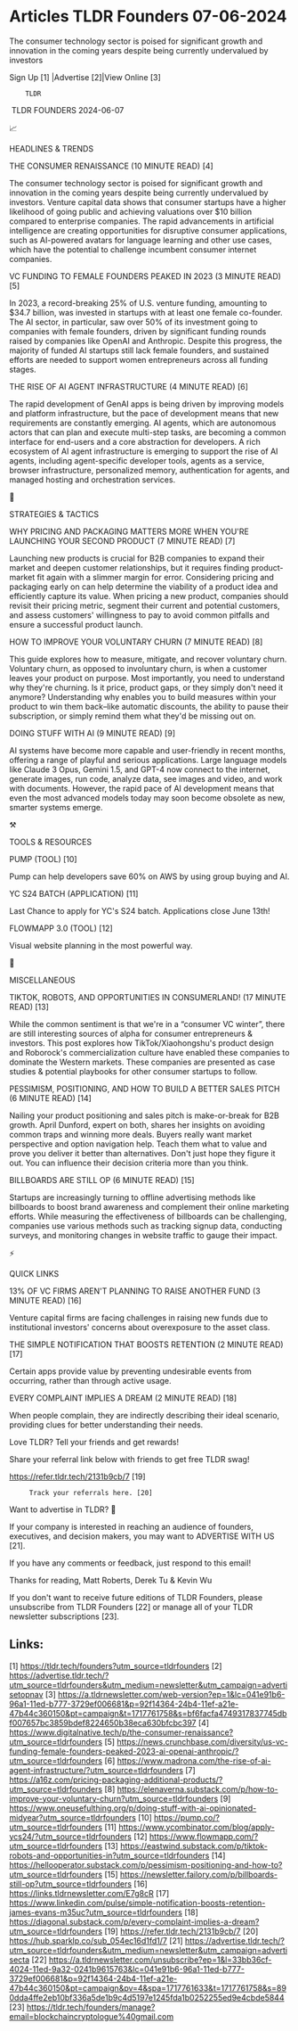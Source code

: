 # Articles TLDR Founders 07-06-2024

The consumer technology sector is poised for significant growth and
innovation in the coming years despite being currently undervalued by
investors  

 Sign Up [1] |Advertise [2]|View Online [3] 

		TLDR 

 TLDR FOUNDERS 2024-06-07

📈 

HEADLINES & TRENDS

 THE CONSUMER RENAISSANCE (10 MINUTE READ) [4] 

 The consumer technology sector is poised for significant growth and
innovation in the coming years despite being currently undervalued by
investors. Venture capital data shows that consumer startups have a
higher likelihood of going public and achieving valuations over $10
billion compared to enterprise companies. The rapid advancements in
artificial intelligence are creating opportunities for disruptive
consumer applications, such as AI-powered avatars for language
learning and other use cases, which have the potential to challenge
incumbent consumer internet companies. 

 VC FUNDING TO FEMALE FOUNDERS PEAKED IN 2023 (3 MINUTE READ) [5] 

 In 2023, a record-breaking 25% of U.S. venture funding, amounting to
$34.7 billion, was invested in startups with at least one female
co-founder. The AI sector, in particular, saw over 50% of its
investment going to companies with female founders, driven by
significant funding rounds raised by companies like OpenAI and
Anthropic. Despite this progress, the majority of funded AI startups
still lack female founders, and sustained efforts are needed to
support women entrepreneurs across all funding stages. 

 THE RISE OF AI AGENT INFRASTRUCTURE (4 MINUTE READ) [6] 

 The rapid development of GenAI apps is being driven by improving
models and platform infrastructure, but the pace of development means
that new requirements are constantly emerging. AI agents, which are
autonomous actors that can plan and execute multi-step tasks, are
becoming a common interface for end-users and a core abstraction for
developers. A rich ecosystem of AI agent infrastructure is emerging to
support the rise of AI agents, including agent-specific developer
tools, agents as a service, browser infrastructure, personalized
memory, authentication for agents, and managed hosting and
orchestration services. 

🧠 

STRATEGIES & TACTICS

 WHY PRICING AND PACKAGING MATTERS MORE WHEN YOU'RE LAUNCHING YOUR
SECOND PRODUCT (7 MINUTE READ) [7] 

 Launching new products is crucial for B2B companies to expand their
market and deepen customer relationships, but it requires finding
product-market fit again with a slimmer margin for error. Considering
pricing and packaging early on can help determine the viability of a
product idea and efficiently capture its value. When pricing a new
product, companies should revisit their pricing metric, segment their
current and potential customers, and assess customers' willingness to
pay to avoid common pitfalls and ensure a successful product launch. 

 HOW TO IMPROVE YOUR VOLUNTARY CHURN (7 MINUTE READ) [8] 

 This guide explores how to measure, mitigate, and recover voluntary
churn. Voluntary churn, as opposed to involuntary churn, is when a
customer leaves your product on purpose. Most importantly, you need to
understand why they're churning. Is it price, product gaps, or they
simply don't need it anymore? Understanding why enables you to build
measures within your product to win them back–like automatic
discounts, the ability to pause their subscription, or simply remind
them what they'd be missing out on. 

 DOING STUFF WITH AI (9 MINUTE READ) [9] 

 AI systems have become more capable and user-friendly in recent
months, offering a range of playful and serious applications. Large
language models like Claude 3 Opus, Gemini 1.5, and GPT-4 now connect
to the internet, generate images, run code, analyze data, see images
and video, and work with documents. However, the rapid pace of AI
development means that even the most advanced models today may soon
become obsolete as new, smarter systems emerge. 

⚒️ 

TOOLS & RESOURCES

 PUMP (TOOL) [10] 

 Pump can help developers save 60% on AWS by using group buying and
AI. 

 YC S24 BATCH (APPLICATION) [11] 

 Last Chance to apply for YC's S24 batch. Applications close June
13th! 

 FLOWMAPP 3.0 (TOOL) [12] 

 Visual website planning in the most powerful way. 

🎁 

MISCELLANEOUS

 TIKTOK, ROBOTS, AND OPPORTUNITIES IN CONSUMERLAND! (17 MINUTE READ)
[13] 

 While the common sentiment is that we're in a “consumer VC
winter”, there are still interesting sources of alpha for consumer
entrepreneurs & investors. This post explores how TikTok/Xiaohongshu's
product design and Roborock's commercialization culture have enabled
these companies to dominate the Western markets. These companies are
presented as case studies & potential playbooks for other consumer
startups to follow. 

 PESSIMISM, POSITIONING, AND HOW TO BUILD A BETTER SALES PITCH (6
MINUTE READ) [14] 

 Nailing your product positioning and sales pitch is make-or-break for
B2B growth. April Dunford, expert on both, shares her insights on
avoiding common traps and winning more deals. Buyers really want
market perspective and option navigation help. Teach them what to
value and prove you deliver it better than alternatives. Don't just
hope they figure it out. You can influence their decision criteria
more than you think. 

 BILLBOARDS ARE STILL OP (6 MINUTE READ) [15] 

 Startups are increasingly turning to offline advertising methods like
billboards to boost brand awareness and complement their online
marketing efforts. While measuring the effectiveness of billboards can
be challenging, companies use various methods such as tracking signup
data, conducting surveys, and monitoring changes in website traffic to
gauge their impact. 

⚡ 

QUICK LINKS

 13% OF VC FIRMS AREN'T PLANNING TO RAISE ANOTHER FUND (3 MINUTE READ)
[16] 

 Venture capital firms are facing challenges in raising new funds due
to institutional investors' concerns about overexposure to the asset
class. 

 THE SIMPLE NOTIFICATION THAT BOOSTS RETENTION (2 MINUTE READ) [17] 

 Certain apps provide value by preventing undesirable events from
occurring, rather than through active usage. 

 EVERY COMPLAINT IMPLIES A DREAM (2 MINUTE READ) [18] 

 When people complain, they are indirectly describing their ideal
scenario, providing clues for better understanding their needs. 

Love TLDR? Tell your friends and get rewards!

 Share your referral link below with friends to get free TLDR swag! 

 https://refer.tldr.tech/2131b9cb/7 [19] 

		 Track your referrals here. [20] 

Want to advertise in TLDR? 📰

 If your company is interested in reaching an audience of founders,
executives, and decision makers, you may want to ADVERTISE WITH US
[21]. 

 If you have any comments or feedback, just respond to this email! 

Thanks for reading, 
Matt Roberts, Derek Tu & Kevin Wu 

If you don't want to receive future editions of TLDR Founders, please
unsubscribe from TLDR Founders [22] or manage all of your TLDR
newsletter subscriptions [23]. 

 

Links:
------
[1] https://tldr.tech/founders?utm_source=tldrfounders
[2] https://advertise.tldr.tech/?utm_source=tldrfounders&utm_medium=newsletter&utm_campaign=advertisetopnav
[3] https://a.tldrnewsletter.com/web-version?ep=1&lc=041e91b6-96a1-11ed-b777-3729ef006681&p=92f14364-24b4-11ef-a21e-47b44c360150&pt=campaign&t=1717761758&s=bf6facfa4749317837745dbf007657bc3859bdef8224650b38eca630bfcbc397
[4] https://www.digitalnative.tech/p/the-consumer-renaissance?utm_source=tldrfounders
[5] https://news.crunchbase.com/diversity/us-vc-funding-female-founders-peaked-2023-ai-openai-anthropic/?utm_source=tldrfounders
[6] https://www.madrona.com/the-rise-of-ai-agent-infrastructure/?utm_source=tldrfounders
[7] https://a16z.com/pricing-packaging-additional-products/?utm_source=tldrfounders
[8] https://elenaverna.substack.com/p/how-to-improve-your-voluntary-churn?utm_source=tldrfounders
[9] https://www.oneusefulthing.org/p/doing-stuff-with-ai-opinionated-midyear?utm_source=tldrfounders
[10] https://pump.co/?utm_source=tldrfounders
[11] https://www.ycombinator.com/blog/apply-ycs24/?utm_source=tldrfounders
[12] https://www.flowmapp.com/?utm_source=tldrfounders
[13] https://eastwind.substack.com/p/tiktok-robots-and-opportunities-in?utm_source=tldrfounders
[14] https://hellooperator.substack.com/p/pessimism-positioning-and-how-to?utm_source=tldrfounders
[15] https://newsletter.failory.com/p/billboards-still-op?utm_source=tldrfounders
[16] https://links.tldrnewsletter.com/E7g8cR
[17] https://www.linkedin.com/pulse/simple-notification-boosts-retention-james-evans-m35uc?utm_source=tldrfounders
[18] https://diagonal.substack.com/p/every-complaint-implies-a-dream?utm_source=tldrfounders
[19] https://refer.tldr.tech/2131b9cb/7
[20] https://hub.sparklp.co/sub_054ec16d1fd1/7
[21] https://advertise.tldr.tech/?utm_source=tldrfounders&utm_medium=newsletter&utm_campaign=advertisecta
[22] https://a.tldrnewsletter.com/unsubscribe?ep=1&l=33bb36cf-4024-11ed-9a32-0241b9615763&lc=041e91b6-96a1-11ed-b777-3729ef006681&p=92f14364-24b4-11ef-a21e-47b44c360150&pt=campaign&pv=4&spa=1717761633&t=1717761758&s=890dda4ffe2eb10bf336a5de1b9c4d5197e1245fda1b0252255ed9e4cbde5844
[23] https://tldr.tech/founders/manage?email=blockchaincryptologue%40gmail.com